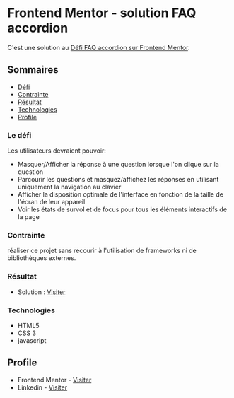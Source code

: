 # Frontend Mentor - solution FAQ accordion 

C'est une solution au [Défi FAQ accordion sur Frontend Mentor](https://www.frontendmentor.io/challenges/faq-accordion-wyfFdeBwBz). 

## Sommaires

- [Défi](#défi)
- [Contrainte](#Contrainte)
- [Résultat](#Résultat)
- [Technologies](#Technologies)
- [Profile](#Profile)


### Le défi

Les utilisateurs devraient pouvoir:

- Masquer/Afficher la réponse à une question lorsque l'on clique sur la question
- Parcourir les questions et masquez/affichez les réponses en utilisant uniquement la navigation au clavier
- Afficher la disposition optimale de l'interface en fonction de la taille de l'écran de leur appareil
- Voir les états de survol et de focus pour tous les éléments interactifs de la page

### Contrainte

réaliser ce projet sans recourir à l'utilisation de frameworks ni de bibliothèques externes.

### Résultat

- Solution : [Visiter](https://yacou-keita.github.io/faq-accordion-main/)

### Technologies

- HTML5 
- CSS 3
- javascript


## Profile

- Frontend Mentor - [Visiter](https://www.frontendmentor.io/profile/yacou-keita)
- Linkedin - [Visiter](https://www.linkedin.com/in/yacou-keita-b075a1137/)

